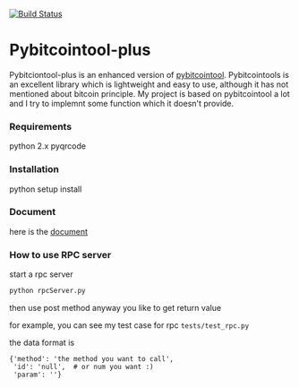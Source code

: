 [![Build Status](https://api.travis-ci.org/leereilly/swot.png)](https://travis-ci.org/leereilly/swot)

# Pybitcointool-plus

Pybitciontool-plus is an enhanced version of [pybitcointool](https://github.com/vbuterin/pybitcointools). Pybitcointools is an excellent library which is lightweight and easy to use, although it has not mentioned about bitcoin principle. My project is based on pybitcointool a lot and I try to implemnt some function which it doesn't provide.

### Requirements

python 2.x
pyqrcode


### Installation

python setup install


### Document

here is the [document](https://sillygod.github.io/pybitcointool-plus)


### How to use RPC server

start a rpc server

```sh
python rpcServer.py
```

then use post method anyway you like to get return value

for example, you can see my test case for rpc `tests/test_rpc.py`

the data format is

```
{'method': 'the method you want to call',
 'id': 'null',  # or num you want :)
 'param': ''}

```



